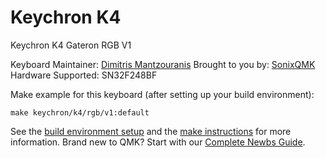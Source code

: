 # Keychron K4

Keychron K4 Gateron RGB V1

Keyboard Maintainer: [Dimitris Mantzouranis](https://github.com/dexter93)
Brought to you by: [SonixQMK](https://github.com/SonixQMK/qmk_firmware)
Hardware Supported: SN32F248BF

Make example for this keyboard (after setting up your build environment):

    make keychron/k4/rgb/v1:default

See the [build environment setup](https://docs.qmk.fm/#/getting_started_build_tools) and the [make instructions](https://docs.qmk.fm/#/getting_started_make_guide) for more information. Brand new to QMK? Start with our [Complete Newbs Guide](https://docs.qmk.fm/#/newbs).

